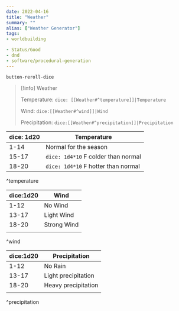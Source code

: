 ```yaml
---
date: 2022-04-16
title: "Weather"
summary: ""
alias: ["Weather Generator"]
tags:
- worldbuilding

- Status/Good
- dnd
- software/procedural-generation
---
```

`button-reroll-dice`
> [!info] Weather 
> 
> Temperature: `dice: [[Weather#^temperature]]|Temperature`
> 
> Wind: `dice:[[Weather#^wind]]|Wind`
> 
> Precipitation: `dice:[[Weather#^precipitation]]|Precipitation`


| dice: 1d20 | Temperature                             |
| ---------- | ----------------------------------- |
| 1-14       | Normal for the season               |
| 15-17      | `dice: 1d4*10` F colder than normal |
| 18-20      | `dice: 1d4*10` F hotter than normal |
^temperature

| dice:1d20 | Wind        |
| --------- | ----------- |
| 1-12      | No Wind     |
| 13-17     | Light Wind  |
| 18-20     | Strong Wind |
|           |             |
^wind

| dice:1d20 | Precipitation       |
| --------- | ------------------- |
| 1-12      | No Rain             |
| 13-17     | Light precipitation |
| 18-20     | Heavy precipitation |
|           |                     |
^precipitation
